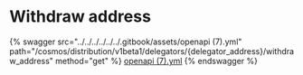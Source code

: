 # Withdraw address

{% swagger src="../../../../../../.gitbook/assets/openapi (7).yml" path="/cosmos/distribution/v1beta1/delegators/{delegator_address}/withdraw_address" method="get" %}
[openapi (7).yml](<../../../../../../.gitbook/assets/openapi (7).yml>)
{% endswagger %}
